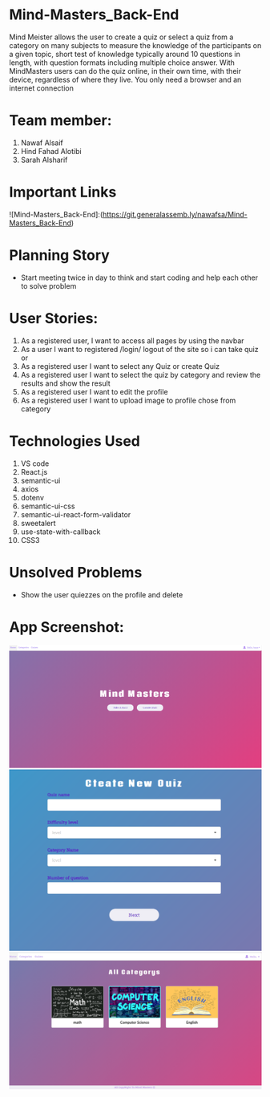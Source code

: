 # Mind-Masters_Back-End
Mind Meister allows the user to create a quiz or select a quiz from a category on many subjects to measure the knowledge of the participants on a given topic, short test of knowledge typically around 10 questions in length, with question formats including multiple choice answer. With MindMasters users can do the quiz online, in their own time, with their device, regardless of where they live. You only need a browser and an internet connection


# Team member:
1. Nawaf Alsaif 
2. Hind Fahad Alotibi
3. Sarah Alsharif


# Important Links
![Mind-Masters_Back-End]:(https://git.generalassemb.ly/nawafsa/Mind-Masters_Back-End)


# Planning Story
- Start meeting twice in day to think and start coding and help each other to solve problem


# User Stories:
1. As a registered user, I want to access all pages by using the navbar 
2. As a user I want to registered /login/ logout of the site so i can take quiz or 
3. As a registered user I want to select any Quiz or create Quiz
4. As a registered user I want to select  the quiz by category and review the results and show the result  
5. As a registered user I want to edit the profile 
6. As a registered user I want to upload image to profile 
chose from category


# Technologies Used
1. VS code
2. React.js 
3. semantic-ui
4. axios
5. dotenv
6. semantic-ui-css
7. semantic-ui-react-form-validator
8. sweetalert
9. use-state-with-callback
10. CSS3


# Unsolved Problems
* Show the user quiezzes on the profile and delete

# App Screenshot:
![Home Page](mind-masters/src/images/home.png)
![Create Quiz](mind-masters/src/images/createQuiz.png)
![Create Quiz](mind-masters/src/images/category.png)
